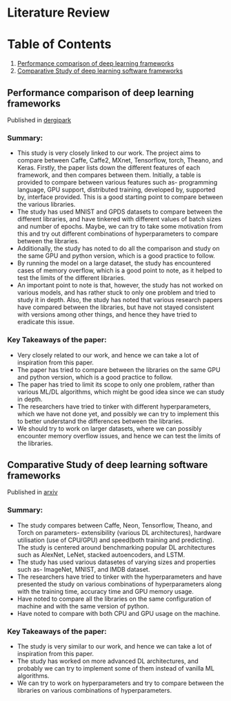 # Literature Review
# Table of Contents
1. [Performance comparison of deep learning frameworks](#performance-comparison-of-deep-learning-frameworks)
2. [Comparative Study of deep learning software frameworks](#comparative-study-of-deep-learning-software-frameworks)


## Performance comparison of deep learning frameworks
Published in [dergipark](https://dergipark.org.tr/en/download/article-file/1201877)
### Summary:
- This study is very closely linked to our work. The project aims to compare between Caffe, Caffe2, MXnet, Tensorflow, torch, Theano, and Keras. Firstly, the paper lists down the different features of each framework, and then compares between them. Initially, a table is provided to compare between various features such as- programming language, GPU support, distributed training, developed by, supported by, interface provided. This is a good starting point to compare between the various libraries.
- The study has used MNIST and GPDS datasets to compare between the different libraries, and have tinkered with different values of batch sizes and number of epochs. Maybe, we can try to take some motivation from this and try out different combinations of hyperparameters to compare between the libraries.
- Additionally, the study has noted to do all the comparison and study on the same GPU and python version, which is a good practice to follow.
- By running the model on a large dataset, the study has encountered cases of memory overflow, which is a good point to note, as it helped to test the limits of the different libraries.
- An important point to note is that, however, the study has not worked on various models, and has rather stuck to only one problem and tried to study it in depth. Also, the study has noted that various research papers have compared between the libraries, but have not stayed consistent with versions among other things, and hence they have tried to eradicate this issue.
### Key Takeaways of the paper:
- Very closely related to our work, and hence we can take a lot of inspiration from this paper.
- The paper has tried to compare between the libraries on the same GPU and python version, which is a good practice to follow.
- The paper has tried to limit its scope to only one problem, rather than various ML/DL algorithms, which might be good idea since we can study in depth.
- The researchers have tried to tinker with different hyperparameters, which we have not done yet, and possibly we can try to implement this to better understand the differences between the libraries.
- We should try to work on larger datasets, where we can possibly encounter memory overflow issues, and hence we can test the limits of the libraries.

## Comparative Study of deep learning software frameworks
Published in [arxiv](https://arxiv.org/pdf/1511.06435.pdf)
### Summary:
- The study compares between Caffe, Neon, Tensorflow, Theano, and Torch on parameters- extensibility (various DL architectures), hardware utilisation (use of CPU/GPU) and speed(both training and predicting). The study is centered around benchmarking popular DL architectures such as AlexNet, LeNet, stacked autoencoders, and LSTM.
- The study has used various datasetes of varying sizes and properties such as- ImageNet, MNIST, and IMDB dataset. 
- The researchers have tried to tinker with the hyperparameters and have presented the study on various combinations of hyperparameters along with the training time, accuracy time and GPU memory usage. 
- Have noted to compare all the libraries on the same configuration of machine and with the same version of python.
- Have noted to compare with both CPU and GPU usage on the machine. 
### Key Takeaways of the paper:
- The study is very similar to our work, and hence we can take a lot of inspiration from this paper.
- The study has worked on more advanced DL architectures, and probably we can try to implement some of them instead of vanilla ML algorithms.
- We can try to work on hyperparameters and try to compare between the libraries on various combinations of hyperparameters.
